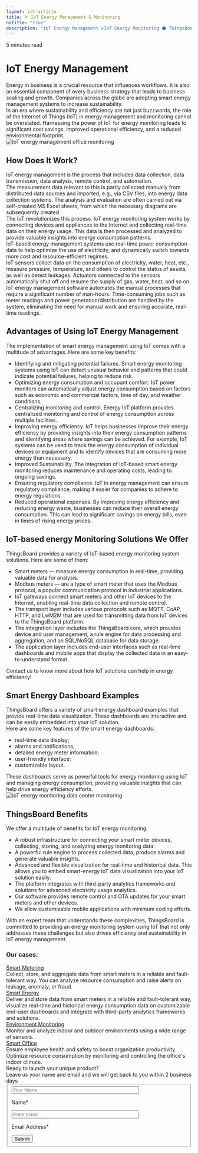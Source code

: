 ```yaml
---
layout: iot-article
title: ᐉ IoT Energy Management & Monitoring
notitle: "true"
description: "IoT Energy Management ✔IoT Energy Monitoring ⚫ ThingsBoard ➤ Smart energy monitoring and data visualization with ThingsBoard IoT Platform"
---
```


<section class="hero light-text"></section>
<div id="header-block" class="block-wrapper wrapper-main-color medium-padding">
    <div class="block-content">
        <div class="text-wrapper">
            <span class="read-info">5 minutes read</span>
            <h1>IoT Energy Management</h1>
            <div class="text-content medium-margin">Energy in business is a crucial resource that influences workflows. It is also an essential component of every business strategy that leads to business scaling and growth. Companies across the globe are adopting smart energy management systems to increase sustainability.</div>
            <div class="text-content">In an era where sustainability and efficiency are not just buzzwords, the role of the Internet of Things (IoT) in energy management and monitoring cannot be overstated. Harnessing the power of IoT for energy monitoring leads to significant cost savings, improved operational efficiency, and a reduced environmental footprint.</div>
        </div>
        <img class="image" srcset="https://img.tbqa.cloud/iot-articles/energy_management_1_1110x678.png 1090w, https://img.tbqa.cloud/iot-articles/energy_management_1_2220x1356.png 2180w" sizes="(max-width: 1920px) 1090px, (min-width: 1921px) 2180px" src="https://img.tbqa.cloud/iot-articles/energy_management_1_1110x678.png" alt="IoT energy management office monitoring"/>
        <div class="text-wrapper">
            <h2>How Does It Work?</h2>
            <div class="text-content small-margin">IoT energy management is the process that includes data collection, data transmission, data analysis, remote control, and automation.</div>
            <div class="text-content small-margin">The measurement data relevant to this is partly collected manually from distributed data sources and imported, e.g., via CSV files, into energy data collection systems. The analysis and evaluation are often carried out via self-created MS Excel sheets, from which the necessary diagrams are subsequently created.</div>
            <div class="text-content small-margin">The IoT revolutionizes this process. IoT energy monitoring system works by connecting devices and appliances to the Internet and collecting real-time data on their energy usage. This data is then processed and analyzed to provide valuable insights into energy consumption patterns.</div>
            <div class="text-content small-margin">IoT-based energy management systems use real-time power consumption data to help optimize the use of electricity, and dynamically switch towards more cost and resource-efficient regimes.</div>
            <div class="text-content small-margin">IoT sensors collect data on the consumption of electricity, water, heat, etc., measure pressure, temperature, and others to control the status of assets, as well as detect leakages. Actuators connected to the sensors automatically shut off and resume the supply of gas, water, heat, and so on.</div>
            <div class="text-content medium-margin">IoT energy management software automates the manual processes that require a significant number of man-hours. Time-consuming jobs such as meter readings and power generation/distribution are handled by the system, eliminating the need for manual work and ensuring accurate, real-time readings.</div>
            <h2 class="line-height-small">Advantages of Using IoT Energy Management</h2>
            <div class="text-content medium-margin">The implementation of smart energy management using IoT comes with a multitude of advantages. Here are some key benefits:</div>
            <ul class="list">
                <li>
                    <div class="paragraph-list-item">
                        <span class="bold-text">Identifying and mitigating potential failures.</span>
                        <span>Smart energy monitoring systems using IoT can detect unusual behavior and patterns that could indicate potential failures, helping to reduce risk.</span>
                    </div>
                </li>
                <li>
                    <div class="paragraph-list-item">
                        <span class="bold-text">Optimizing energy consumption and occupant comfort.</span>
                        <span>IoT power monitors can automatically adjust energy consumption based on factors such as economic and commercial factors, time of day, and weather conditions.</span>
                    </div>
                </li>
                <li>
                    <div class="paragraph-list-item">
                        <span class="bold-text">Centralizing monitoring and control.</span>
                        <span>Energy IoT platform provides centralized monitoring and control of energy consumption across multiple facilities.</span>
                    </div>
                </li>
                <li>
                    <div class="paragraph-list-item">
                        <span class="bold-text">Improving energy efficiency.</span>
                        <span>IoT helps businesses improve their energy efficiency by providing insights into their energy consumption patterns and identifying areas where savings can be achieved. For example, IoT systems can be used to track the energy consumption of individual devices or equipment and to identify devices that are consuming more energy than necessary.</span>
                    </div>
                </li>
                <li>
                    <div class="paragraph-list-item">
                        <span class="bold-text">Improved Sustainability.</span>
                        <span>The integration of IoT-based smart energy monitoring reduces maintenance and operating costs, leading to ongoing savings.</span>
                    </div>
                </li>
                <li>
                    <div class="paragraph-list-item">
                        <span class="bold-text">Ensuring regulatory compliance.</span>
                        <span>IoT in energy management can ensure regulatory compliance, making it easier for companies to adhere to energy regulations.</span>
                    </div>
                </li>
                <li>
                    <div class="paragraph-list-item">
                        <span class="bold-text">Reduced operational expenses.</span>
                        <span>By improving energy efficiency and reducing energy waste, businesses can reduce their overall energy consumption. This can lead to significant savings on energy bills, even in times of rising energy prices.</span>
                    </div>
                </li>
            </ul>
            <h2>IoT-based energy Monitoring Solutions We Offer</h2>
            <div class="text-content medium-margin">ThingsBoard provides a variety of IoT-based energy monitoring system solutions. Here are some of them:</div>
            <ul class="list">
                <li>Smart meters — measure energy consumption in real-time, providing valuable data for analysis.</li>
                <li>Modbus meters — are a type of smart meter that uses the Modbus protocol, a popular communication protocol in industrial applications.</li>
                <li>IoT gateways connect smart meters and other IoT devices to the Internet, enabling real-time data collection and remote control.</li>
                <li>The transport layer includes various protocols such as MQTT, CoAP, HTTP, and LwM2M that are used for transmitting data from IoT devices to the ThingsBoard platform.</li>
                <li>The integration layer includes the ThingsBoard core, which provides device and user management, a rule engine for data processing and aggregation, and an SQL/NoSQL database for data storage.</li>
                <li>The application layer includes end-user interfaces such as real-time dashboards and mobile apps that display the collected data in an easy-to-understand format.</li>
            </ul>
            <div class="text-content">Contact us to know more about how IoT solutions can help in energy efficiency!</div>
            <h2>Smart Energy Dashboard Examples</h2>
            <div class="text-content small-margin">ThingsBoard offers a variety of smart energy dashboard examples that provide real-time data visualization. These dashboards are interactive and can be easily embedded into your IoT solution.</div>
            <div class="text-content medium-margin">Here are some key features of the smart energy dashboards:</div>
            <ul class="list">
                <li>real-time data display;</li>
                <li>alarms and notifications;</li>
                <li>detailed energy meter information;</li>
                <li>user-friendly interface;</li>
                <li>customizable layout.</li>
            </ul>
            <div class="text-content">These dashboards serve as powerful tools for energy monitoring using IoT and managing energy consumption, providing valuable insights that can help drive energy efficiency efforts.</div>
        </div>
        <img class="image" srcset="https://img.tbqa.cloud/iot-articles/energy_management_2_1090x804.png 1090w, https://img.tbqa.cloud/iot-articles/energy_management_2_2180x1608.png 2180w" sizes="(max-width: 1920px) 1090px, (min-width: 1921px) 2180px" src="https://img.tbqa.cloud/iot-articles/energy_management_2_1090x804.png" alt="IoT energy monitoring data center monitoring"/>
        <div class="text-wrapper">
            <h2>ThingsBoard Benefits</h2>
            <div class="text-content medium-margin">We offer a multitude of benefits for IoT energy monitoring:</div>
            <ul class="list">
                <li>A robust infrastructure for connecting your smart meter devices, collecting, storing, and analyzing energy monitoring data.</li>
                <li>A powerful rule engine to process collected data, produce alarms and generate valuable insights.</li>
                <li>Advanced and flexible visualization for real-time and historical data. This allows you to embed smart-energy IoT data visualization into your IoT solution easily.</li>
                <li>The platform integrates with third-party analytics frameworks and solutions for advanced electricity usage analytics.</li>
                <li>Our software provides remote control and OTA updates for your smart meters and other devices.</li>
                <li>We allow customizable mobile applications with minimum coding efforts.</li>
            </ul>
            <div class="text-content">With an expert team that understands these complexities, ThingsBoard is committed to providing an energy monitoring system using IoT that not only addresses these challenges but also drives efficiency and sustainability in IoT energy management.</div>
            <h3>Our cases:</h3>
        </div>
        <div class="definitions-block">
            <div class="definitions-list side-paddings">
                <div class="definitions-list-item one-to-one-and-half align-start">
                    <div class="term bold"><a class="header-link" href="/smart-metering/">Smart Metering</a></div>
                    <div class="definition">Сollect, store, and aggregate data from smart meters in a reliable and fault-tolerant way. You can analyze resource consumption and raise alerts on leakage, anomaly, or fraud.</div>
                </div>
                <div class="definitions-list-item one-to-one-and-half align-start">
                    <div class="term bold"><a class="header-link" href="/smart-energy/">Smart Energy</a></div>
                    <div class="definition">Deliver and store data from smart meters in a reliable and fault-tolerant way, visualize real-time and historical energy consumption data on customizable end-user dashboards and integrate with third-party analytics frameworks and solutions.</div>
                </div>
                <div class="definitions-list-item one-to-one-and-half align-start">
                    <div class="term bold"><a class="header-link" href="/use-cases/environment-monitoring/">Environment Monitoring</a></div>
                    <div class="definition">Monitor and analyze indoor and outdoor environments using a wide range of sensors. </div>
                </div>
                <div class="definitions-list-item one-to-one-and-half align-start">
                    <div class="term bold"><a class="header-link" href="/use-cases/smart-office/">Smart Office</a></div>
                    <div class="definition">Ensure employee health and safety to boost organization productivity. Optimize resource consumption by monitoring and controlling the office's indoor climate.</div>
                </div>
            </div>
        </div>
    </div>
</div>
<div id="contact-us" class="block-wrapper wrapper-main-color">
    <div class="block-content">
        <div class="contact-us-content">
            <div class="info">
                <div class="title">Ready to launch your unique product?</div>
                <div class="text">Leave us your name and email and we will get back to you within 2 business days</div>
            </div>
            <form id="contact-form" class="contact-form" method="post" onsubmit="return validateContactForm(this)">
                <fieldset>
                    <div class="form-section">
                        <div class="form-element">
                            <label for="name">
                                <input id="name" class="contact-us-form-control" value="" placeholder="Your Name" name="name" type="text" size="40" maxlength="50">
                                <p>Name*</p>
                            </label>
                        </div>
                        <div class="form-element">
                            <label for="email">
                                <input id="email" class="contact-us-form-control" value="" placeholder="Enter Email" name="email" type="email" size="40" maxlength="80">
                                <p>Email Address*</p>
                            </label>
                        </div>
                    </div>
                    <div class="submit-button-container">
                        <input class="contact-us-button" value="Submit" type="submit">
                    </div>
                </fieldset>
            </form>
        </div>
    </div>
</div>
